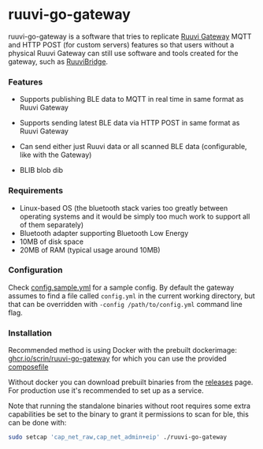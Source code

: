 # ruuvi-go-gateway

ruuvi-go-gateway is a software that tries to replicate [Ruuvi Gateway](https://ruuvi.com/gateway/) MQTT and HTTP POST (for custom servers) features so that users without a physical Ruuvi Gateway can still use software and tools created for the gateway, such as [RuuviBridge](https://github.com/Scrin/RuuviBridge/).

### Features

- Supports publishing BLE data to MQTT in real time in same format as Ruuvi Gateway
- Supports sending latest BLE data via HTTP POST in same format as Ruuvi Gateway
- Can send either just Ruuvi data or all scanned BLE data (configurable, like with the Gateway)

- BLIB blob dib

### Requirements

- Linux-based OS (the bluetooth stack varies too greatly between operating systems and it would be simply too much work to support all of them separately)
- Bluetooth adapter supporting Bluetooth Low Energy
- 10MB of disk space
- 20MB of RAM (typical usage around 10MB)

### Configuration

Check [config.sample.yml](./config.sample.yml) for a sample config. By default the gateway assumes to find a file called `config.yml` in the current working directory, but that can be overridden with `-config /path/to/config.yml` command line flag.

### Installation

Recommended method is using Docker with the prebuilt dockerimage: [ghcr.io/scrin/ruuvi-go-gateway](https://ghcr.io/scrin/ruuvi-go-gateway) for which you can use the provided [composefile](./docker-compose.yml)

Without docker you can download prebuilt binaries from the [releases](https://github.com/Scrin/ruuvi-go-gateway/releases) page. For production use it's recommended to set up as a service.

Note that running the standalone binaries without root requires some extra capabilities be set to the binary to grant it permissions to scan for ble, this can be done with:

```sh
sudo setcap 'cap_net_raw,cap_net_admin+eip' ./ruuvi-go-gateway
```
